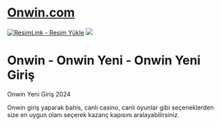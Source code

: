
#  <a href="https://m-onwin1476.com">Onwin.com</a>

<meta charset="UTF-8">
    <meta name="viewport" content="width=device-width, initial-scale=1.0">
</head>
<body>
 <a href="https://m-onwin1476.com" title="ResimLink - Resim Yükle"><img src="https://r.resimlink.com/GgT9O.jpeg" title="ResimLink - Resim Yükle" alt="ResimLink - Resim Yükle"></a>
<a href="https://m-onwin1476.com">
    <img src="https://r.resimlink.com/GgT9O.jpeg" />
</a>
</a>




# Onwin - Onwin Yeni - Onwin Yeni Giriş
Onwin Yeni Giriş 2024

Onwin giriş yaparak bahis, canlı casino, canlı oyunlar gibi seçeneklerden size en uygun olanı seçerek kazanç kapısını aralayabilirsiniz.
